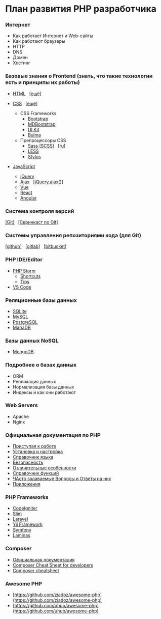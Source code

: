 # План развития PHP разработчика

### Интернет
* Как работает Интернет и Web-сайты
* Как работают браузеры
* HTTP
* DNS
* Домен
* Хостинг

### Базовые знания о Frontend (знать, что такие технологии есть и принципы их работы)
* [HTML](http://htmlbook.ru/) &nbsp;&nbsp;[[ещё]](https://htmlbase.ru/)
* [CSS](http://htmlbook.ru/) &nbsp;&nbsp;[[ещё]](https://htmlbase.ru/)
    * CSS Frameworks
        * [Bootstrap](https://getbootstrap.com/)
        * [MDBootstrap](https://mdbootstrap.com/)
        * [UI Kit](http://getuikit.com/)
        * [Bulma](https://bulma.io/)			
    * Препроцессоры CSS
        * [Sass (SCSS)](https://sass-lang.com/) &nbsp;&nbsp;[[ru]](https://sass-scss.ru/)
        * [LESS](http://lesscss.org/)
        * [Stylus](https://stylus-lang.com/)

* [JavaScript](https://learn.javascript.ru/)
    * [jQuery](https://jquery.com/)
    * [Ajax](https://javascript.ru/ajax/intro) &nbsp;&nbsp;[[jQuery.ajax()]](https://api.jquery.com/jquery.ajax/)
    * [Vue](https://vuejs.org/)
    * [React](https://reactjs.org/)
    * [Angular](https://angular.io/)

### Система контроля версий &nbsp;
[[Git]](https://githowto.com/) &nbsp;&nbsp;[[Скринкаст по Git]](https://www.youtube.com/watch?v=QkY8lXZuiqQ&list=PLDyvV36pndZHkDRik6kKF6gSb0N0W995h)

### Системы управления репозиториями кода (для Git) &nbsp;&nbsp;
[[github]](https://github.com/) &nbsp;&nbsp;[[gitlab]](https://gitlab.com/) &nbsp;&nbsp;[[bitbucket]](https://bitbucket.org/)

### PHP IDE/Editor
* [PHP Storm](https://www.jetbrains.com/phpstorm/)
	* [Shortcuts](https://github.com/mohsenjalalian/awesome-shortcuts/blob/master/phpstorm/phpstorm.md)
	* [Tips](https://phpstorm.tips/tips/)
* [VS Code](https://code.visualstudio.com/)

### Реляционные базы данных
* [SQLite](https://www.sqlite.org/)
* [MySQL](https://www.mysql.com/)
* [PostgreSQL](https://www.postgresql.org/)
* [MariaDB](https://mariadb.org/)

### Базы данных NoSQL
* [MongoDB](https://www.mongodb.com/)

### Подробнее о базах данных
* ORM
* Репликация данных
* Нормализация базы данных
* Индексы и как они работают

### Web Servers
+ Apache
+ Nginx

### Официальная документация по PHP
* [Приступая к работе](https://www.php.net/manual/ru/getting-started.php)
* [Установка и настройка](https://www.php.net/manual/ru/install.php)
* [Справочник языка](https://www.php.net/manual/ru/langref.php)
* [Безопасность](https://www.php.net/manual/ru/security.php)
* [Отличительные особенности](https://www.php.net/manual/ru/features.php)
* [Справочник функций](https://www.php.net/manual/ru/funcref.php)
* [ЧАсто задаваемые Вопросы и Ответы на них](https://www.php.net/manual/ru/faq.php)
* [Приложения](https://www.php.net/manual/ru/appendices.php)  

### PHP Frameworks
- [CodeIgniter](https://codeigniter.com/)
- [Slim](https://www.slimframework.com/)
- [Laravel](https://laravel.com/)
- [Yii Framework](https://www.yiiframework.com/)
- [Symfony](https://symfony.com/)
- [Laminas](https://getlaminas.org/)

### Composer
* [Официальная документация](https://getcomposer.org/)
* [Composer Cheat Sheet for developers](https://composer.json.jolicode.com/)
* [Composer cheatsheet](https://devhints.io/composer)

### Awesome PHP
* [https://github.com/ziadoz/awesome-php](https://github.com/ziadoz/awesome-php)
* [https://github.com/uhub/awesome-php](https://github.com/uhub/awesome-php)

